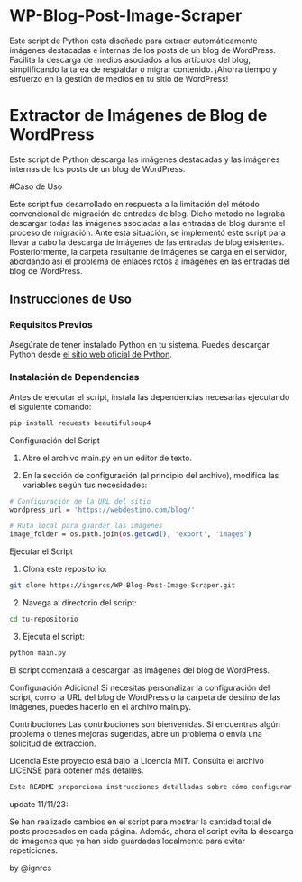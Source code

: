 # WP-Blog-Post-Image-Scraper
Este script de Python está diseñado para extraer automáticamente imágenes destacadas e internas de los posts de un blog de WordPress. Facilita la descarga de medios asociados a los artículos del blog, simplificando la tarea de respaldar o migrar contenido. ¡Ahorra tiempo y esfuerzo en la gestión de medios en tu sitio de WordPress!

# Extractor de Imágenes de Blog de WordPress

Este script de Python descarga las imágenes destacadas y las imágenes internas de los posts de un blog de WordPress.

#Caso de Uso

Este script fue desarrollado en respuesta a la limitación del método convencional de migración de entradas de blog. Dicho método no lograba descargar todas las imágenes asociadas a las entradas de blog durante el proceso de migración. Ante esta situación, se implementó este script para llevar a cabo la descarga de imágenes de las entradas de blog existentes. Posteriormente, la carpeta resultante de imágenes se carga en el servidor, abordando así el problema de enlaces rotos a imágenes en las entradas del blog de WordPress.

## Instrucciones de Uso

### Requisitos Previos

Asegúrate de tener instalado Python en tu sistema. Puedes descargar Python desde [el sitio web oficial de Python](https://www.python.org/).

### Instalación de Dependencias

Antes de ejecutar el script, instala las dependencias necesarias ejecutando el siguiente comando:

```bash
pip install requests beautifulsoup4
```


Configuración del Script
1. Abre el archivo main.py en un editor de texto.

2. En la sección de configuración (al principio del archivo), modifica las variables según tus necesidades:

```bash
# Configuración de la URL del sitio
wordpress_url = 'https://webdestino.com/blog/'

# Ruta local para guardar las imágenes
image_folder = os.path.join(os.getcwd(), 'export', 'images')
```

Ejecutar el Script
1. Clona este repositorio:
```bash
git clone https://ingnrcs/WP-Blog-Post-Image-Scraper.git
```
2. Navega al directorio del script:
```bash
cd tu-repositorio
```
3. Ejecuta el script:
```bash
python main.py
```

El script comenzará a descargar las imágenes del blog de WordPress.

Configuración Adicional
Si necesitas personalizar la configuración del script, como la URL del blog de WordPress o la carpeta de destino de las imágenes, puedes hacerlo en el archivo main.py.

Contribuciones
Las contribuciones son bienvenidas. Si encuentras algún problema o tienes mejoras sugeridas, abre un problema o envía una solicitud de extracción.

Licencia
Este proyecto está bajo la Licencia MIT. Consulta el archivo LICENSE para obtener más detalles.

```bash
Este README proporciona instrucciones detalladas sobre cómo configurar y ejecutar el script, así como información sobre la configuración adicional y cómo contribuir al proyecto. Recuerda ajustar los enlaces y detalles específicos según tu situación. ¡Espero que sea útil para tu proyecto!
```
update 11/11/23:

Se han realizado cambios en el script para mostrar la cantidad total de posts procesados en cada página. Además, ahora el script evita la descarga de imágenes que ya han sido guardadas localmente para evitar repeticiones.

by @ignrcs


